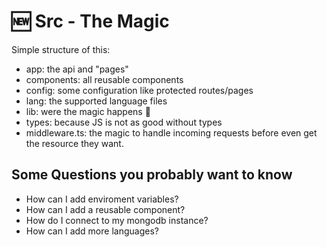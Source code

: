 # 🆕 Src - The Magic

Simple structure of this:

- app: the api and "pages"
- components: all reusable components
- config: some configuration like protected routes/pages
- lang: the supported language files
- lib: were the magic happens 🗿
- types: because JS is not as good without types
- middleware.ts: the magic to handle incoming requests before even get the resource they want.

## Some Questions you probably want to know

- How can I add enviroment variables?
- How can I add a reusable component?
- How do I connect to my mongodb instance?
- How can I add more languages?
